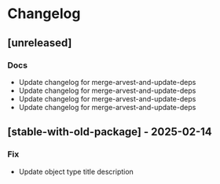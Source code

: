 # Changelog
## [unreleased]

### Docs

- Update changelog for merge-arvest-and-update-deps
- Update changelog for merge-arvest-and-update-deps
- Update changelog for merge-arvest-and-update-deps
- Update changelog for merge-arvest-and-update-deps

## [stable-with-old-package] - 2025-02-14

### Fix

- Update object type title description

